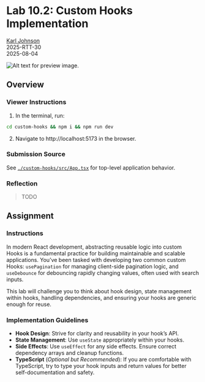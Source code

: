 # Lab 10.2: Custom Hooks Implementation

[Karl Johnson](https://github.com/hirekarl)  
2025-RTT-30  
<time datetime="2025-08-04">2025-08-04</time>  

![Alt text for preview image.](./preview.png)

## Overview
### Viewer Instructions
1. In the terminal, run:

```bash
cd custom-hooks && npm i && npm run dev
```

2. Navigate to http://localhost:5173 in the browser.

### Submission Source
See [`./custom-hooks/src/App.tsx`](./custom-hooks/src/App.tsx) for top-level application behavior.

### Reflection
> TODO

## Assignment
### Instructions
In modern React development, abstracting reusable logic into custom Hooks is a fundamental practice for building maintainable and scalable applications. You’ve been tasked with developing two common custom Hooks: `usePagination` for managing client-side pagination logic, and `useDebounce` for debouncing rapidly changing values, often used with search inputs.

This lab will challenge you to think about hook design, state management within hooks, handling dependencies, and ensuring your hooks are generic enough for reuse.

### Implementation Guidelines
- **Hook Design**: Strive for clarity and reusability in your hook’s API.
- **State Management**: Use `useState` appropriately within your hooks.
- **Side Effects**: Use `useEffect` for any side effects. Ensure correct dependency arrays and cleanup functions.
- **TypeScript** (*Optional but Recommended*): If you are comfortable with TypeScript, try to type your hook inputs and return values for better self-documentation and safety.
